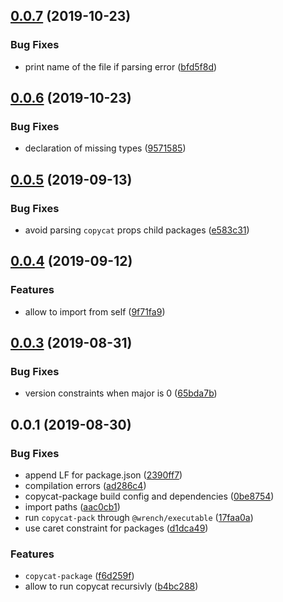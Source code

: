 ## [0.0.7](https://github.com/gavar/wrench/compare/v/copycat-package/0.0.6...v/copycat-package/0.0.7) (2019-10-23)


### Bug Fixes

* print name of the file if parsing error ([bfd5f8d](https://github.com/gavar/wrench/commit/bfd5f8d))

## [0.0.6](https://github.com/gavar/wrench/compare/v/copycat-package/0.0.5...v/copycat-package/0.0.6) (2019-10-23)


### Bug Fixes

* declaration of missing types ([9571585](https://github.com/gavar/wrench/commit/9571585))

## [0.0.5](https://github.com/gavar/wrench/compare/v/copycat-package/0.0.4...v/copycat-package/0.0.5) (2019-09-13)


### Bug Fixes

* avoid parsing `copycat` props child packages ([e583c31](https://github.com/gavar/wrench/commit/e583c31))

## [0.0.4](https://github.com/gavar/wrench/compare/v/copycat-package/0.0.3...v/copycat-package/0.0.4) (2019-09-12)


### Features

* allow to import from self ([9f71fa9](https://github.com/gavar/wrench/commit/9f71fa9))

## [0.0.3](https://github.com/gavar/wrench/compare/v/copycat-package/0.0.2...v/copycat-package/0.0.3) (2019-08-31)


### Bug Fixes

* version constraints when major is 0 ([65bda7b](https://github.com/gavar/wrench/commit/65bda7b))

## 0.0.1 (2019-08-30)


### Bug Fixes

* append LF for package.json ([2390ff7](https://github.com/gavar/wrench/commit/2390ff7))
* compilation errors ([ad286c4](https://github.com/gavar/wrench/commit/ad286c4))
* copycat-package build config and dependencies ([0be8754](https://github.com/gavar/wrench/commit/0be8754))
* import paths ([aac0cb1](https://github.com/gavar/wrench/commit/aac0cb1))
* run `copycat-pack` through `@wrench/executable` ([17faa0a](https://github.com/gavar/wrench/commit/17faa0a))
* use caret constraint for packages ([d1dca49](https://github.com/gavar/wrench/commit/d1dca49))


### Features

* `copycat-package` ([f6d259f](https://github.com/gavar/wrench/commit/f6d259f))
* allow to run copycat recursivly ([b4bc288](https://github.com/gavar/wrench/commit/b4bc288))
